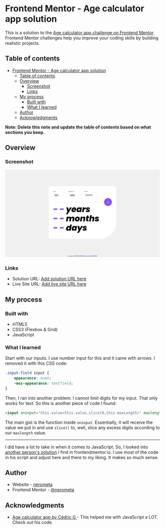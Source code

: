 # Frontend Mentor - Age calculator app solution

This is a solution to the [Age calculator app challenge on Frontend Mentor](https://www.frontendmentor.io/challenges/age-calculator-app-dF9DFFpj-Q). Frontend Mentor challenges help you improve your coding skills by building realistic projects.

## Table of contents

-   [Frontend Mentor - Age calculator app solution](#frontend-mentor---age-calculator-app-solution)
    -   [Table of contents](#table-of-contents)
    -   [Overview](#overview)
        -   [Screenshot](#screenshot)
        -   [Links](#links)
    -   [My process](#my-process)
        -   [Built with](#built-with)
        -   [What I learned](#what-i-learned)
    -   [Author](#author)
    -   [Acknowledgments](#acknowledgments)

**Note: Delete this note and update the table of contents based on what sections you keep.**

## Overview

### Screenshot

![](./age-calculator-screenshot.png)

### Links

-   Solution URL: [Add solution URL here](https://your-solution-url.com)
-   Live Site URL: [Add live site URL here](https://your-live-site-url.com)

## My process

### Built with

-   HTML5
-   CSS3 (Flexbox & Grid)
-   JavaScript

### What I learned

Start with our inputs. I use number input for this and it came with arrows. I removed it with this CSS code:

```css
.input-field input {
	appearance: none;
	-moz-appearance: textfield;
}
```

Then, I ran into another problem: I cannot limit digits for my input. That only works for text. So this is another piece of code I found:

```html
<input oninput="this.value=this.value.slice(0,this.maxLength)" maxlength="2" />
```

The main gist is the function inside `oninput`. Essentially, it will receive the value we put in and use `slice()` to, well, slice any excess digits according to our `maxlength` value.

---

I did have a lot to take in when it comes to JavaScript. So, I looked into [another person's solution](https://github.com/Syfrost/Age-calculator-app-FM) I find in frontendmentor.io. I use most of the code in his script and adjust here and there to my liking. It makes so much sense.

## Author

-   Website - [nerometa](https://github.com/nerometa)
-   Frontend Mentor - [@nerometa](https://www.frontendmentor.io/profile/nerometa)

## Acknowledgments

-   [Age calculator app by Cédric G
    ](https://github.com/Syfrost/Age-calculator-app-FM) - This helped me with JavaScript a LOT. Check out his code.
